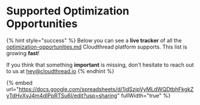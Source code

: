 # Supported Optimization Opportunities

{% hint style="success" %}
Below you can see a **live tracker** of all the [optimization-opportunities.md](../../fundamentals/cost-savings/key-concepts/optimization-opportunities.md "mention") Cloudthread platform supports. This list is growing **fast**!

If you think that something **important** is missing, don't hesitate to reach out to us at [hey@cloudthread.io](mailto:hey@cloudthread.io)
{% endhint %}

{% embed url="https://docs.google.com/spreadsheets/d/1idSzjpVyMLdWQDtbhFkgkZyTdHvXyJ4m4dIPpRTSu6I/edit?usp=sharing" fullWidth="true" %}
